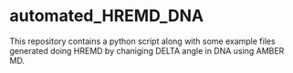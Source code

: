 # automated_HREMD_DNA
This repository contains a python script along with some example files generated doing HREMD by chaniging DELTA angle in DNA using AMBER MD.
